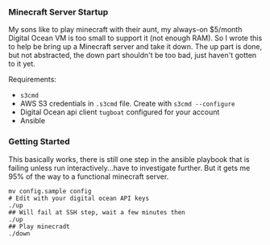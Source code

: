 ### Minecraft Server Startup
My sons like to play minecraft with their aunt, my always-on $5/month Digital Ocean VM is too small to support it (not enough RAM). So I wrote this to help be bring up a Minecraft server and take it down.  The up part is done, but not abstracted, the down part shouldn't be too bad, just haven't gotten to it yet.

Requirements:
* `s3cmd`
* AWS S3 credentials in `.s3cmd` file. Create with `s3cmd --configure`
* Digital Ocean api client `tugboat` configured for your account
* Ansible


### Getting Started
This basically works, there is still one step in the ansible playbook that is failing unless run interactively...have to investigate further. But it gets me 95% of the way to a functional minecraft server.
```
mv config.sample config
# Edit with your digital ocean API keys
./up
## Will fail at SSH step, wait a few minutes then
./up
## Play minecradt
./down
```

